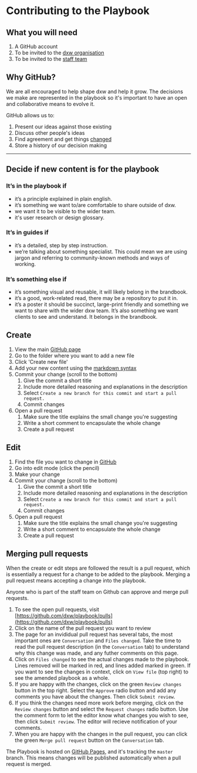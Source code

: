 # Contributing to the Playbook

## What you will need

1. A GitHub account
1. To be invited to the [dxw organisation](https://github.com/dxw)
1. To be invited to the [staff team](https://github.com/orgs/dxw/teams/staff)

## Why GitHub?

We are all encouraged to help shape dxw and help it grow. The decisions we make
are represented in the playbook so it's important to have an open and
collaborative means to evolve it.

GitHub allows us to:

1. Present our ideas against those existing
1. Discuss other people's ideas
1. Find agreement and get things [changed](https://playbook.dxw.com/)
1. Store a history of our decision making

---

## Decide if new content is for the playbook

### It’s in the playbook if

* it’s a principle explained in plain english.
* it’s something we want to/are comfortable to share outside of dxw.
* we want it to be visible to the wider team.
* it's user research or design glossary.

### It’s in guides if

* it’s a detailed, step by step instruction.
* we’re talking about something specialist. This could mean we are using jargon
  and referring to community-known methods and ways of working.

### It’s something else if

* it’s something visual and reusable, it will likely belong in the brandbook.
* it’s a good, work-related read, there may be a repository to put it in.
* it’s a poster it should be succinct, large-print friendly and something we
  want to share with the wider dxw team. It’s also something we want clients to
  see and understand. It belongs in the brandbook.

## Create

1. View the main [GitHub page](https://github.com/dxw/playbook)
1. Go to the folder where you want to add a new file
1. Click 'Create new file'
1. Add your new content using the [markdown syntax](https://guides.github.com/features/mastering-markdown/)
1. Commit your change (scroll to the bottom)
   1. Give the commit a short title
   1. Include more detailed reasoning and explanations in the description
   1. Select `Create a new branch for this commit and start a pull request.`
   1. Commit changes
1. Open a pull request
   1. Make sure the title explains the small change you're suggesting
   1. Write a short comment to encapsulate the whole change
   1. Create a pull request

## Edit

1. Find the file you want to change in [GitHub](https://github.com/dxw/playbook)
1. Go into edit mode (click the pencil)
1. Make your change
1. Commit your change (scroll to the bottom)
   1. Give the commit a short title
   1. Include more detailed reasoning and explanations in the description
   1. Select `Create a new branch for this commit and start a pull request.`
   1. Commit changes
1. Open a pull request
   1. Make sure the title explains the small change you're suggesting
   1. Write a short comment to encapsulate the whole change
   1. Create a pull request

## Merging pull requests

When the create or edit steps are followed the result is a pull request, which
is essentially a request for a change to be added to the playbook. Merging a
pull request means accepting a change into the playbook.

Anyone who is part of the staff team on Github can approve and merge pull
requests.

1. To see the open pull requests, visit [https://github.com/dxw/playbook/pulls](https://github.com/dxw/playbook/pulls)
1. Click on the name of the pull request you want to review
1. The page for an invididual pull request has several tabs, the most important ones are `Conversation` and `Files changed`. Take the time to read the pull request description (in the `Conversation` tab) to understand why this change was made, and any futher comments on this page.
1. Click on `Files changed` to see the actual changes made to the playbook. Lines removed will be marked in red, and lines added marked in green. If you want to see the changes in context, click on `View file` (top right) to see the amended playbook as a whole.
1. If you are happy with the changes, click on the green `Review changes` button in the top right. Select the `Approve` radio button and add any comments you have about the changes. Then click `Submit review`.
1. If you think the changes need more work before merging, click on the `Review changes` button and select the `Request changes` radio button. Use the comment form to let the editor know what changes you wish to see, then click `Submit review`. The editor will recieve notification of your comments.
1. When you are happy with the changes in the pull request, you can click the green `Merge pull request` button on the `Conversation` tab.

The Playbook is hosted on [GitHub Pages](https://pages.github.com), and it's
tracking the `master` branch. This means changes will be published
automatically when a pull request is merged.
